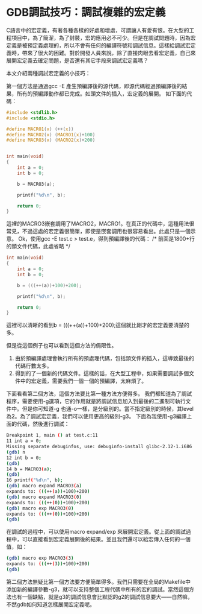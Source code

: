 # GDB調試技巧：調試複雜的宏定義


C語言中的宏定義，有著各種各樣的好處和壞處，可謂讓人有愛有恨。在大型的工程項目中，為了簡潔，為了封裝，宏的應用必不可少。但是在調試問題時，因為宏定義是被預定義處理的，所以不會有任何的編譯符號和調試信息。這樣給調試宏定義時，帶來了很大的困難。對於開發人員來說，除了直接肉眼去看宏定義，自己來展開宏定義去確定問題，是否還有其它手段來調試宏定義嗎？

本文介紹兩種調試宏定義的小技巧：

第一個方法是通過gcc -E 產生預編譯後的源代碼，即源代碼經過預編譯後的結果，所有的預編譯動作都已完成。如頭文件的插入，宏定義的展開。
如下面的代碼：

```c
#include <stdlib.h>
#include <stdio.h>

#define MACRO1(x) (++(x))
#define MACRO2(x) (MACRO1(x)+100)
#define MACRO3(x) (MACRO2(x)+200)


int main(void)
{
    int a = 0;
    int b = 0;

    b = MACRO3(a);

    printf("%d\n", b);

    return 0;
}
```

這裡的MACRO3嵌套調用了MACRO2，MACRO1。在真正的代碼中，這種用法很常見，不過這處的宏定義很簡單，即使是嵌套調用也很容易看出。此處只是一個示意。
Ok，使用gcc -E test.c > test.e，得到預編譯後的代碼：
/*
前面是1800+行的頭文件代碼，此處省略 
*/

```c
int main(void)
{
    int a = 0;
    int b = 0;

    b = (((++(a))+100)+200);

    printf("%d\n", b);

    return 0;
}
```

這裡可以清晰的看到b = (((++(a))+100)+200);這個就比剛才的宏定義要清楚的多。

但是從這個例子也可以看到這個方法的侷限性。
1. 由於預編譯處理會執行所有的預處理代碼，包括頭文件的插入，這導致最後的代碼行數太多。
2. 得到的了一個新的代碼文件。這樣的話，在大型工程中，如果需要調試多個文件中的宏定義，需要我們一個一個的預編譯，太麻煩了。


下面看看第二個方法，這個方法要比第一種方法方便得多。
我們都知道為了調試程序，需要使用-g選項，它的作用就是將調試信息加入到最後的二進制可執行文件中。但是你可知道-g 也通-o一樣，是分級別的。當不指定級別的時候，其level為2。為了調試宏定義，我們可以使用更高的級別-g3。
下面為我使用-g3編譯上面的代碼，然後進行調試：

```sh
Breakpoint 1, main () at test.c:11
11 int a = 0;
Missing separate debuginfos, use: debuginfo-install glibc-2.12-1.i686
(gdb) n
12 int b = 0;
(gdb)
14 b = MACRO3(a);
(gdb)
16 printf("%d\n", b);
(gdb) macro expand MACRO3(a)
expands to: (((++(a))+100)+200)
(gdb) macro expand MACRO3(0)
expands to: (((++(0))+100)+200)
(gdb) macro exp MACRO3(0)
expands to: (((++(0))+100)+200)
(gdb)
```

在調試的過程中，可以使用macro expand/exp 來展開宏定義。從上面的調試過程中，可以直接看到宏定義展開後的結果。並且我們還可以給宏傳入任何的一個值，如：

```sh
(gdb) macro exp MACRO3(3)
expands to: (((++(3))+100)+200)
(gdb)
```

第二個方法無疑比第一個方法要方便簡單得多。我們只需要在全局的Makefile中添加新的編譯參數-g3，就可以支持整個工程代碼中所有的宏的調試。當然這個方法也有一個缺點，就是g3的調試信息會比默認的g2的調試信息要大——自然嘛，不然gdb如何知道怎樣展開宏定義呢。